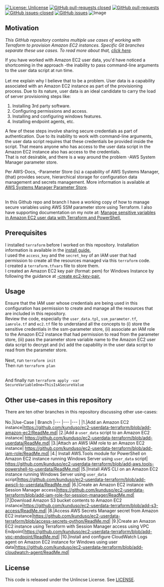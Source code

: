 [![License: Unlicense](https://img.shields.io/badge/license-Unlicense-white.svg)](https://choosealicense.com/licenses/unlicense/) [![GitHub pull-requests closed](https://img.shields.io/github/issues-pr-closed/kunduso/ec2-userdata-terraform)](https://GitHub.com/kunduso/ec2-userdata-terraform/pull/) [![GitHub pull-requests](https://img.shields.io/github/issues-pr/kunduso/ec2-userdata-terraform)](https://GitHub.com/kunduso/ec2-userdata-terraform/pull/) 
[![GitHub issues-closed](https://img.shields.io/github/issues-closed/kunduso/ec2-userdata-terraform)](https://github.com/kunduso/ec2-userdata-terraform/issues?q=is%3Aissue+is%3Aclosed) [![GitHub issues](https://img.shields.io/github/issues/kunduso/ec2-userdata-terraform)](https://GitHub.com/kunduso/ec2-userdata-terraform/issues/) 
![Image](https://skdevops.files.wordpress.com/2021/11/56-image-1.png)
## Motivation
*This GitHub repository contains multiple use cases of working with Terraform to provision Amazon EC2 instances. Specific Git branches separate these use cases. To read more about that, [click here](#other-use-cases-in-this-repository).*

If you have worked with Amazon EC2 user data, you'd have noticed a shortcoming in the approach -the inability to pass command-line arguments to the user data script at run time.<br />
<br />Let me explain why I believe that to be a problem. User data is a capability associated with an Amazon EC2 instance as part of the provisioning process. Due to its nature, user data is an ideal candidate to carry the load of server provisioning steps like:<br />

1. Installing 3rd party software.<br />
2. Configuring permissions and access.<br />
3. Installing and configuring windows features.<br />
4. Installing endpoint agents, etc.<br />

A few of these steps involve sharing secure credentials as part of authentication. Due to its inability to work with command-line arguments, the user data script requires that these credentials be provided inside the script. That means anyone who has access to the user data script in the Amazon EC2 instance also has access to the credentials.<br />
That is not desirable, and there is a way around the problem -AWS System Manager parameter store.

Per AWS-Docs, -Parameter Store (is) a capability of AWS Systems Manager, (that) provides secure, hierarchical storage for configuration data management and secrets management. More information is available at [AWS Systems Manager Parameter Store](https://docs.aws.amazon.com/systems-manager/latest/userguide/systems-manager-parameter-store.html).<br />

<br />In this Github repo and branch I have a working copy of how to manage secure variables using AWS SSM parameter store using Terraform. I also have supporting documentation on my note at: [Manage sensitive variables in Amazon EC2 user data with Terraform and PowerShell.](https://skundunotes.com/2021/11/17/manage-sensitive-variables-in-aws-ec2-user-data-with-terraform/)

## Prerequisites
I installed `terraform` before I worked on this repository. Installation information is available in the [install guide.](https://www.terraform.io/downloads.html) <br />I used the `access_key` and the `secret_key` of an IAM user that had permission to create all the resources managed via this `terraform` code.
<br />I created a `terraform.tfvars` file to store them.
<br />I created an Amazon EC2 key pair (format: pem) for Windows Instance by following the guidance at [-create ec2-key-pair.](https://docs.aws.amazon.com/AWSEC2/latest/WindowsGuide/create-key-pairs.html#having-ec2-create-your-key-pair)
## Usage
Ensure that the IAM user whose credentials are being used in this configuration has permission to create and manage all the resources that are included in this repository.
<br />Review the code, especially the `user_data.tpl`, `ssm_parameter.tf`, `iamrole.tf` and `ec2.tf` file to understand all the concepts to (i) store the sensitive credentials in the ssm-parameter store, (ii) associate an IAM role to the Amazon EC2 instance that had permission to read from the parameter store, (iii) pass the parameter store variable name to the Amazon EC2 user data script to decrypt and (iv) add the capability in the user data script to read from the parameter store.
<br />
<br />Next, run `terraform init`
<br />Then run `terraform plan`

<br />And finally run `terraform apply -var SecureVariableOne=ThisIsASecureValue`

## Other use-cases in this repository
There are ten other branches in this repository discussing other use-cases:
<br />
<br />
No.|Use-Case | Branch
|--- |--- |--- |
|1.|Add an Amazon EC2 instance|https://github.com/kunduso/ec2-userdata-terraform/blob/add-amazon-ec2/ReadMe.md|
|2.|Add a `user_data` script to an Amazon EC2 instance| https://github.com/kunduso/ec2-userdata-terraform/blob/add-userdata/ReadMe.md|
|3.|Attach an AWS IAM role to an Amazon EC2 instance| https://github.com/kunduso/ec2-userdata-terraform/blob/add-iam-role/ReadMe.md|
|4.| Install AWS.Tools module for PowerShell on Amazon EC2 instance running Windows Server using `user_data` script| https://github.com/kunduso/ec2-userdata-terraform/blob/add-aws.tools-powershell-to-userdata/ReadMe.md|
|5.|Install AWS CLI on an Amazon EC2 instance running Windows Server using `user_data` script|https://github.com/kunduso/ec2-userdata-terraform/blob/add-awscli-to-userdata/ReadMe.md|
|6.|Create an Amazon EC2 instance with Session Manager access|https://github.com/kunduso/ec2-userdata-terraform/blob/add-iam-role-for-session-manager/ReadMe.md|
|7.|Download Amazon S3 bucket contents to Amazon EC2 instance|https://github.com/kunduso/ec2-userdata-terraform/blob/add-s3-access/ReadMe.md|
|8.|Access AWS Secrets Manager secret from Amazon EC2 instance|https://github.com/kunduso/ec2-userdata-terraform/blob/access-secrets-python/ReadMe.md|
|9.|Create an Amazon EC2 instance using Terraform with Session Manager access using VPC Endpoint|https://github.com/kunduso/ec2-userdata-terraform/blob/add-vpc-endpoint/ReadMe.md|
|10.|Install and configure CloudWatch Logs agent on Amazon EC2 instance for Windows using user data|https://github.com/kunduso/ec2-userdata-terraform/blob/add-cloudwatch-agent/ReadMe.md|

## License
This code is released under the Unlincse License. See [LICENSE](LICENSE).